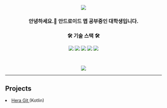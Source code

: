 <p align="center"><img src="https://capsule-render.vercel.app/api?type=soft&color=c1aeee&height=150&text=JongWook Ryu&fontSize=60&fontColor=f0eada" /></p>
<h3 align="center"> 안녕하세요.👋 안드로이드 앱 공부중인 대학생입니다.</h3>

<h3 align="center">🛠 기술 스택 🛠</h3>

<p align="center">
<img src="https://img.shields.io/badge/Python-3766AB?style=flat-square&logo=Python&logoColor=white"/></a>
<img src="https://img.shields.io/badge/Java-007396?style=flat-square&logo=Java&logoColor=white"/></a>
<img src="https://img.shields.io/badge/SpringBoot-6DB33F?style=flat-square&logo=Spring&logoColor=white"/></a>
<img src="https://img.shields.io/badge/Mysql-E6B91E?style=flat-square&logo=MySql&logoColor=white"/></a> 
<img src="https://img.shields.io/badge/Kotlin-5a5aff?style=flat-square&logo=Kotlin&logoColor=white"/></a> 
</p>
<br>
<p align="center"><img src="https://github-readme-stats.vercel.app/api/top-langs/?username=fnql&layout=compact" /></p>
<hr>
<h2>Projects</h2>
<li ><a href="https://github.com/fnql/HeraGit">Hera Git </a>(Kotlin)</li>
